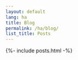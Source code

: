 ```yaml
---
layout: default
lang: ha
title: Blog
permalink: /ha/blog/
list_title: Posts
---
```


<div class="posts">
  {%- include posts.html -%}
</div>
